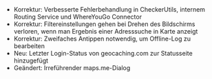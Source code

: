 ##
- Korrektur: Verbesserte Fehlerbehandlung in CheckerUtils, internem Routing Service und WhereYouGo Connector
- Korrektur: Filtereinstellungen gehen bei Drehen des Bildschirms verloren, wenn man Ergebnis einer Adresssuche in Karte anzeigt
- Korrektur: Zweifaches Antippen notwendig, um Offline-Log zu bearbeiten
- Neu: Letzter Login-Status von geocaching.com zur Statusseite hinzugefügt
- Geändert: Irreführender maps.me-Dialog
